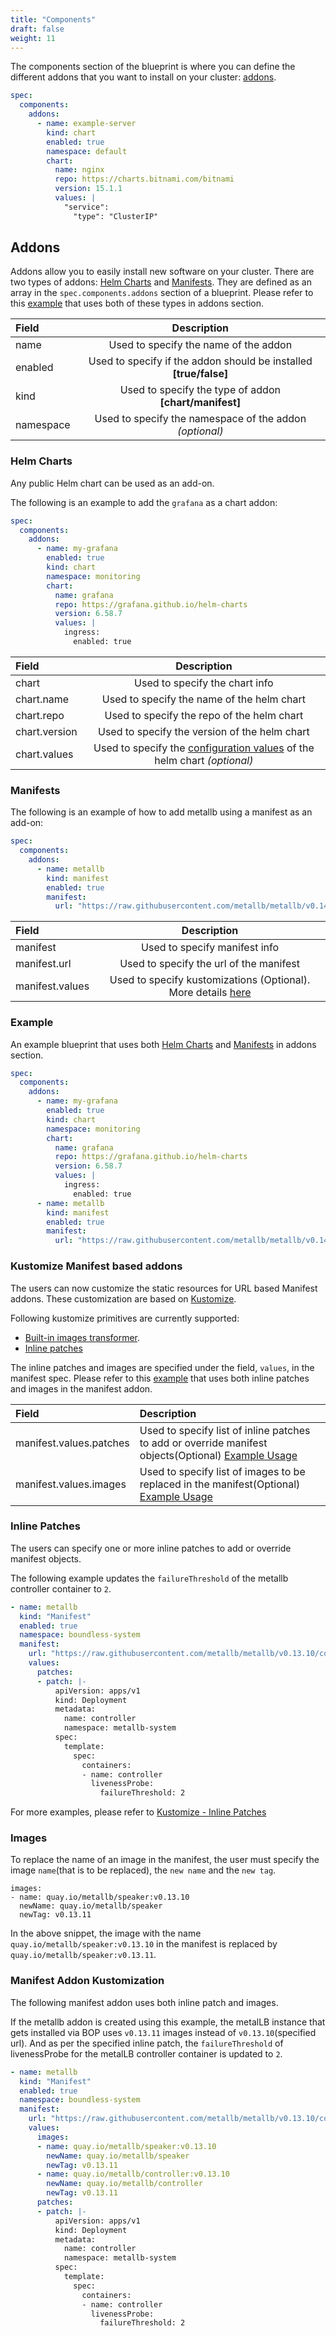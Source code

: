 ```yaml
---
title: "Components"
draft: false
weight: 11
---
```


The components section of the blueprint is where you can define the different addons that you want to install on your cluster: [addons](#addons).

```yaml
spec:
  components:
    addons:
      - name: example-server
        kind: chart
        enabled: true
        namespace: default
        chart:
          name: nginx
          repo: https://charts.bitnami.com/bitnami
          version: 15.1.1
          values: |
            "service":
              "type": "ClusterIP"
```

## Addons

Addons allow you to easily install new software on your cluster. There are two types of addons: [Helm Charts](#helm-charts) and [Manifests](#manifests). 
They are defined as an array in the `spec.components.addons` section of a blueprint. Please refer to this [example](#example) that uses both of these types in addons section.


| Field     |                            Description                            |
| :-------- | :---------------------------------------------------------------: |
| name      |               Used to specify the name of the addon               |
| enabled   | Used to specify if the addon should be installed **[true/false]** |
| kind      |      Used to specify the type of addon **[chart/manifest]**       |
| namespace |      Used to specify the namespace of the addon _(optional)_      |

### Helm Charts

Any public Helm chart can be used as an add-on.

The following is an example to add the `grafana` as a chart addon:

```yaml
spec:
  components:
    addons:
      - name: my-grafana
        enabled: true
        kind: chart
        namespace: monitoring
        chart:
          name: grafana
          repo: https://grafana.github.io/helm-charts
          version: 6.58.7
          values: |
            ingress:
              enabled: true
```

| Field         |                                                         Description                                                          |
| :------------ | :--------------------------------------------------------------------------------------------------------------------------: |
| chart         |                                                Used to specify the chart info                                                |
| chart.name    |                                          Used to specify the name of the helm chart                                          |
| chart.repo    |                                          Used to specify the repo of the helm chart                                          |
| chart.version |                                        Used to specify the version of the helm chart                                         |
| chart.values  | Used to specify the [configuration values](https://helm.sh/docs/chart_best_practices/values/) of the helm chart _(optional)_ |

### Manifests

The following is an example of how to add metallb using a manifest as an add-on:

```yaml
spec:
  components:
    addons:
      - name: metallb
        kind: manifest
        enabled: true
        manifest:
          url: "https://raw.githubusercontent.com/metallb/metallb/v0.14.3/config/manifests/metallb-native.yaml"
```

| Field                   |                                           Description                                            |
|:------------------------|:------------------------------------------------------------------------------------------------:|
| manifest                |                                  Used to specify manifest info                                   |
| manifest.url            |                             Used to specify the url of the manifest                              |
| manifest.values         | Used to specify kustomizations (Optional). More details [here](#kustomize-manifest-based-addons) |


### Example

An example blueprint that uses both [Helm Charts](#helm-charts) and [Manifests](#manifests) in addons section.

```yaml
spec:
  components:
    addons:
      - name: my-grafana
        enabled: true
        kind: chart
        namespace: monitoring
        chart:
          name: grafana
          repo: https://grafana.github.io/helm-charts
          version: 6.58.7
          values: |
            ingress:
              enabled: true
      - name: metallb
        kind: manifest
        enabled: true
        manifest:
          url: "https://raw.githubusercontent.com/metallb/metallb/v0.14.3/config/manifests/metallb-native.yaml"
```

### Kustomize Manifest based addons

The users can now customize the static resources for URL based Manifest addons. These customization are based on [Kustomize](https://kustomize.io/).

Following kustomize primitives are currently supported:

- [Built-in images transformer](https://github.com/kubernetes-sigs/kustomize/blob/master/examples/transformerconfigs/README.md#images-transformer).
- [Inline patches](https://github.com/kubernetes-sigs/kustomize/blob/master/examples/inlinePatch.md)

The inline patches and images are specified under the field, `values`, in the manifest spec. Please refer to this [example](#manifest-addon-kustomization) that uses both inline patches and images in the manifest addon.

Field                   | Description                                                                                                           |
|:------------------------|:----------------------------------------------------------------------------------------------------------------------|
| manifest.values.patches | Used to specify list of inline patches to add or override manifest objects(Optional) [Example Usage](#inline-patches) |
| manifest.values.images  | Used to specify list of images to be replaced in the manifest(Optional)  [Example Usage](#images)                     |


### Inline Patches

The users can specify one or more inline patches to add or override manifest objects. 

The following example updates the `failureThreshold` of the metallb controller container to `2`.
```yaml
- name: metallb
  kind: "Manifest"
  enabled: true
  namespace: boundless-system
  manifest:
    url: "https://raw.githubusercontent.com/metallb/metallb/v0.13.10/config/manifests/metallb-native.yaml"
    values:
      patches:
      - patch: |-
          apiVersion: apps/v1
          kind: Deployment
          metadata:
            name: controller
            namespace: metallb-system
          spec:
            template:
              spec:
                containers:
                - name: controller
                  livenessProbe:
                    failureThreshold: 2
```

For more examples, please refer to [Kustomize - Inline Patches](https://github.com/kubernetes-sigs/kustomize/blob/master/examples/inlinePatch.md)

### Images

To replace the name of an image in the manifest, the user must specify the image `name`(that is to be replaced), the `new name` and the `new tag`.

```
images:
- name: quay.io/metallb/speaker:v0.13.10
  newName: quay.io/metallb/speaker
  newTag: v0.13.11

```

In the above snippet, the image with the name `quay.io/metallb/speaker:v0.13.10` in the manifest is replaced by `quay.io/metallb/speaker:v0.13.11`.


### Manifest Addon Kustomization

The following manifest addon uses both inline patch and images.

If the metallb addon is created using this example, the metalLB instance that gets installed via BOP uses `v0.13.11` images instead of `v0.13.10`(specified url). And as per the specified inline patch, the `failureThreshold` of livenessProbe for the metalLB controller container is updated to `2`. 

```yaml
- name: metallb
  kind: "Manifest"
  enabled: true
  namespace: boundless-system
  manifest:
    url: "https://raw.githubusercontent.com/metallb/metallb/v0.13.10/config/manifests/metallb-native.yaml"
    values:
      images:
      - name: quay.io/metallb/speaker:v0.13.10
        newName: quay.io/metallb/speaker
        newTag: v0.13.11
      - name: quay.io/metallb/controller:v0.13.10
        newName: quay.io/metallb/controller
        newTag: v0.13.11
      patches:
      - patch: |-
          apiVersion: apps/v1
          kind: Deployment
          metadata:
            name: controller
            namespace: metallb-system
          spec:
            template:
              spec:
                containers:
                - name: controller
                  livenessProbe:
                    failureThreshold: 2
```
